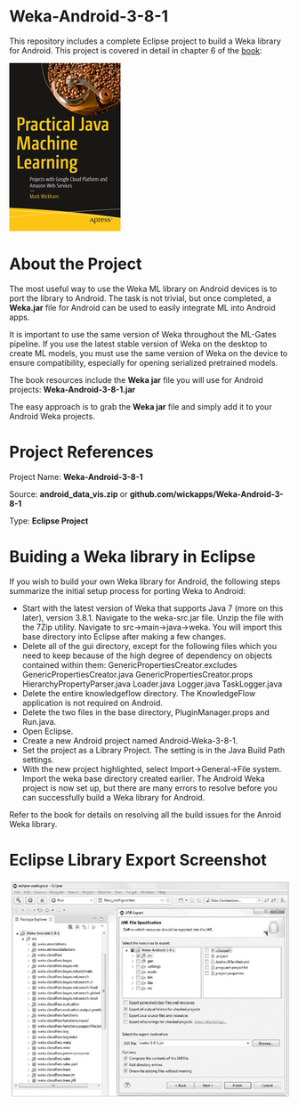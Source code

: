 # Weka-Android-3-8-1
This repository includes a complete Eclipse project to build a Weka library for Android.
This project is covered in detail in chapter 6 of the [book](https://www.apress.com/us/book/9781484239506):

![](fig-cover-sm.jpg)

# About the Project
The most useful way to use the Weka ML library on Android devices is to port the library
to Android. The task is not trivial, but once completed, a **Weka.jar** file for Android can be used to easily integrate ML into Android apps.

It is important to use the same version of Weka throughout the ML-Gates pipeline.
If you use the latest stable version of Weka on the desktop to create ML models, you
must use the same version of Weka on the device to ensure compatibility, especially for
opening serialized pretrained models.

The book resources include the **Weka jar** file you will use for Android projects: **Weka-Android-3-8-1.jar**

The easy approach is to grab the **Weka jar** file and simply add it to your Android Weka projects.

# Project References

Project Name: **Weka-Android-3-8-1**

Source: **android_data_vis.zip** or **github.com/wickapps/Weka-Android-3-8-1**

Type: **Eclipse Project**

# Buiding a Weka library in Eclipse

If you wish to build your own Weka library for Android, the following steps summarize the initial setup process for porting Weka to Android:

* Start with the latest version of Weka that supports Java 7 (more on this
  later), version 3.8.1. Navigate to the weka-src.jar file. Unzip the file
  with the 7Zip utility. Navigate to src->main->java->weka. You will
  import this base directory into Eclipse after making a few changes.
* Delete all of the gui directory, except for the following files which you
  need to keep because of the high degree of dependency on objects
  contained within them:
  GenericPropertiesCreator.excludes
  GenericPropertiesCreator.java
  GenericPropertiesCreator.props
  HierarchyPropertyParser.java
  Loader.java
  Logger.java
  TaskLogger.java
* Delete the entire knowledgeflow directory. The KnowledgeFlow
  application is not required on Android.
* Delete the two files in the base directory, PluginManager.props and
  Run.java.
* Open Eclipse.
* Create a new Android project named Android-Weka-3-8-1.
* Set the project as a Library Project. The setting is in the Java Build
  Path settings.
* With the new project highlighted, select Import->General->File
  system. Import the weka base directory created earlier.
  The Android Weka project is now set up, but there are many errors to resolve before
  you can successfully build a Weka library for Android. 

Refer to the book for details on resolving all the build issues for the Anroid Weka library.

# Eclipse Library Export Screenshot
![](fig-weka-android.jpg)
